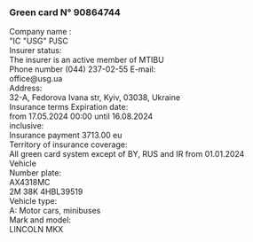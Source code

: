 
<html>

<head>

<title> <strong> Green card N° 90864744
</strong> </title>

</head>

<body>

<p>

<h3> <strong> Green card N° 90864744
</strong>
 </h3>
<p>
Company name
: <br>
"IC "USG" PJSC
<br>
Insurer status: <br>
The insurer is an active member of
MTIBU <br>
Phone number (044) 237-02-55
E-mail: <br>
office@usg.ua <br>
Address: <br>
32-A, Fedorova Ivana str, Kyiv, 03038, Ukraine <br>
Insurance terms
Expiration date: <br>
from 17.05.2024 00:00 until 16.08.2024
 <br>
inclusive: <br>
Insurance payment
3713.00 eu <br>
Territory of insurance coverage: <br>
All green card system except of BY, RUS and IR from 01.01.2024
 <br>
 Vehicle  <br>
Number plate: <br>
AX4318MC <br>
2M 38K 4HBL39519
 <br>
Vehicle type:
 <br>
A: Motor cars, minibuses <br>
Mark and model: <br>
 LINCOLN MKX <br>

</p>


</body>

</html>
